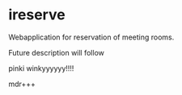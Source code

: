 # ireserve
Webapplication for reservation of meeting rooms.

Future description will follow

pinki winkyyyyyy!!!!

mdr+++
